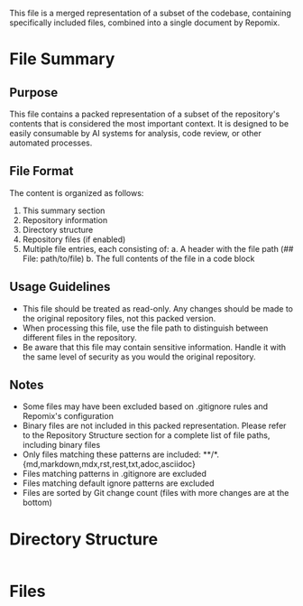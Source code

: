 This file is a merged representation of a subset of the codebase, containing specifically included files, combined into a single document by Repomix.

# File Summary

## Purpose
This file contains a packed representation of a subset of the repository's contents that is considered the most important context.
It is designed to be easily consumable by AI systems for analysis, code review,
or other automated processes.

## File Format
The content is organized as follows:
1. This summary section
2. Repository information
3. Directory structure
4. Repository files (if enabled)
5. Multiple file entries, each consisting of:
  a. A header with the file path (## File: path/to/file)
  b. The full contents of the file in a code block

## Usage Guidelines
- This file should be treated as read-only. Any changes should be made to the
  original repository files, not this packed version.
- When processing this file, use the file path to distinguish
  between different files in the repository.
- Be aware that this file may contain sensitive information. Handle it with
  the same level of security as you would the original repository.

## Notes
- Some files may have been excluded based on .gitignore rules and Repomix's configuration
- Binary files are not included in this packed representation. Please refer to the Repository Structure section for a complete list of file paths, including binary files
- Only files matching these patterns are included: \*\*/\*.{md,markdown,mdx,rst,rest,txt,adoc,asciidoc}
- Files matching patterns in .gitignore are excluded
- Files matching default ignore patterns are excluded
- Files are sorted by Git change count (files with more changes are at the bottom)

# Directory Structure
```

```

# Files

